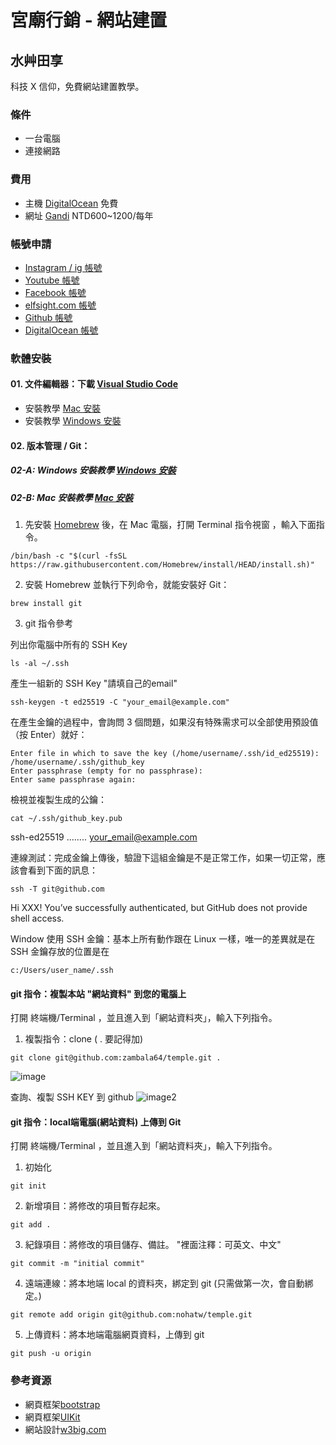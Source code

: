 # 宮廟行銷 - 網站建置
## 水艸田享
科技 X 信仰，免費網站建置教學。

### 條件
- 一台電腦
- 連接網路

### 費用
- 主機 [DigitalOcean](https://digitalocean.com/) 免費
- 網址 [Gandi](https://www.gandi.net/zh-Hant) NTD600~1200/每年

### 帳號申請
- [Instagram / ig 帳號](https://www.instagram.com/)
- [Youtube 帳號](https://youtube.com/)
- [Facebook 帳號](https://facebook.com/)
- [elfsight.com 帳號](https://apps.elfsight.com/sign-up/)
- [Github 帳號](https://pages.github.com/)
- [DigitalOcean 帳號](https://cloud.digitalocean.com/registrations/new)

### 軟體安裝
#### 01. 文件編輯器：下載 [Visual Studio Code](https://code.visualstudio.com/download)
- 安裝教學 [Mac 安裝](https://www.youtube.com/watch?v=V0umtTqyvyE)
- 安裝教學 [Windows 安裝](https://www.youtube.com/watch?v=ivgCJ1XmNMM)


#### 02. 版本管理 / Git：
##### 02-A: Windows 安裝教學 [Windows 安裝](https://git-scm.com/download/win)

##### 02-B: Mac 安裝教學 [Mac 安裝](https://docs.microsoft.com/zh-tw/devops/develop/git/install-and-set-up-git)
01. 先安裝 [Homebrew](https://brew.sh/) 後，在 Mac 電腦，打開 Terminal 指令視窗 ，輸入下面指令。
```
/bin/bash -c "$(curl -fsSL https://raw.githubusercontent.com/Homebrew/install/HEAD/install.sh)"
```
02. 安裝 Homebrew 並執行下列命令，就能安裝好 Git：
```
brew install git
```
03. git 指令參考

列出你電腦中所有的 SSH Key 
```
ls -al ~/.ssh
```

產生一組新的 SSH Key "請填自己的email"
```
ssh-keygen -t ed25519 -C "your_email@example.com"
```

在產生金鑰的過程中，會詢問 3 個問題，如果沒有特殊需求可以全部使用預設值（按 Enter）就好：
```
Enter file in which to save the key (/home/username/.ssh/id_ed25519): /home/username/.ssh/github_key
Enter passphrase (empty for no passphrase): 
Enter same passphrase again: 
```

檢視並複製生成的公鑰：
```
cat ~/.ssh/github_key.pub
``` 
ssh-ed25519 ........ your_email@example.com


連線測試：完成金鑰上傳後，驗證下這組金鑰是不是正常工作，如果一切正常，應該會看到下面的訊息：
```
ssh -T git@github.com
```
Hi XXX! You’ve successfully authenticated, but GitHub does not provide shell access.


Window 使用 SSH 金鑰：基本上所有動作跟在 Linux 一樣，唯一的差異就是在 SSH 金鑰存放的位置是在
```
c:/Users/user_name/.ssh
```

#### git 指令：複製本站 "網站資料"  到您的電腦上
打開 終端機/Terminal ，並且進入到「網站資料夾」，輸入下列指令。

1. 複製指令：clone ( . 要記得加)
```
git clone git@github.com:zambala64/temple.git . 
```

![image](https://walrus-app-f22gd.ondigitalocean.app/images/ssh-01.jpg)


查詢、複製 SSH KEY 到 github 
![image2](https://walrus-app-f22gd.ondigitalocean.app/images/ssy-02.jpg)


#### git 指令：local端電腦(網站資料) 上傳到 Git 
打開 終端機/Terminal ，並且進入到「網站資料夾」，輸入下列指令。

1. 初始化
```
git init
```

2. 新增項目：將修改的項目暫存起來。
```
git add .
```

3. 紀錄項目：將修改的項目儲存、備註。 "裡面注釋：可英文、中文"
```
git commit -m "initial commit"
```

4. 遠端連線：將本地端 local 的資料夾，綁定到 git (只需做第一次，會自動綁定。)
```
git remote add origin git@github.com:nohatw/temple.git
```

5. 上傳資料：將本地端電腦網頁資料，上傳到 git
```
git push -u origin
```


### 參考資源
- 網頁框架[bootstrap](https://getbootstrap.com/)
- 網頁框架[UIKit](https://getuikit.com/)
- 網站設計[w3big.com](http://www.w3big.com/zh-TW/)


